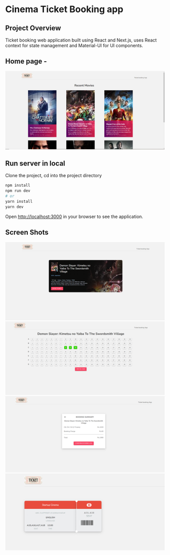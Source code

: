 # Cinema Ticket Booking app

## Project Overview
Ticket booking web application built using React
and Next.js, uses React context for state management and 
Material-UI for UI components.

## Home page -

![ScreenShot](https://raw.githubusercontent.com/madhulisabanik/movie-ticket-booking-web-app-reactjs/main/projectScreenShots/HomePage.PNG)


## Run server in local

Clone the project, cd into the project directory

```bash
npm install
npm run dev
# or
yarn install
yarn dev
```

Open [http://localhost:3000](http://localhost:3000) in your browser to see the application.


## Screen Shots
![ScreenShot](https://raw.githubusercontent.com/madhulisabanik/movie-ticket-booking-web-app-reactjs/main/projectScreenShots/detailsPage.PNG)
![ScreenShot](https://raw.githubusercontent.com/madhulisabanik/movie-ticket-booking-web-app-reactjs/main/projectScreenShots/seatSelection.PNG)
![ScreenShot](https://raw.githubusercontent.com/madhulisabanik/movie-ticket-booking-web-app-reactjs/main/projectScreenShots/ticketSummary.PNG)
![ScreenShot](https://raw.githubusercontent.com/madhulisabanik/movie-ticket-booking-web-app-reactjs/main/projectScreenShots/ticket.PNG)

